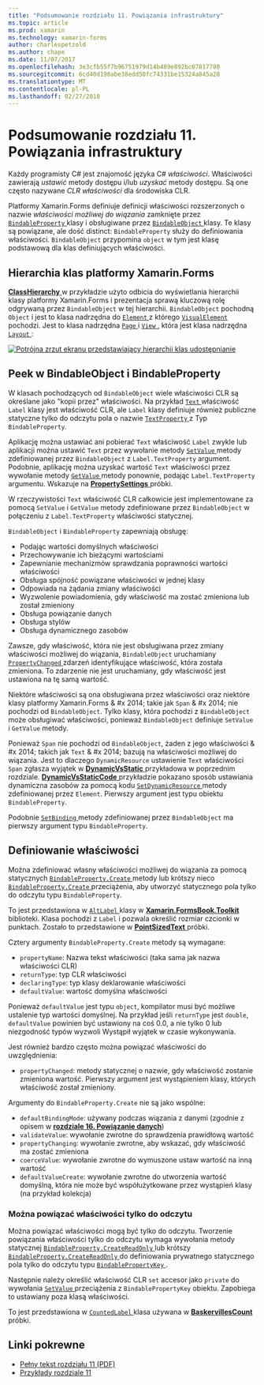 ```yaml
---
title: "Podsumowanie rozdziału 11. Powiązania infrastruktury"
ms.topic: article
ms.prod: xamarin
ms.technology: xamarin-forms
author: charlespetzold
ms.author: chape
ms.date: 11/07/2017
ms.openlocfilehash: 3e3cfb55f7b96751979d14b489e892bc07817780
ms.sourcegitcommit: 6cd40d190abe38edd50fc74331be15324a845a28
ms.translationtype: MT
ms.contentlocale: pl-PL
ms.lasthandoff: 02/27/2018
---
```

# <a name="summary-of-chapter-11-the-bindable-infrastructure"></a>Podsumowanie rozdziału 11. Powiązania infrastruktury

Każdy programisty C# jest znajomość języka C# *właściwości*. Właściwości zawierają *ustawić* metody dostępu i/lub *uzyskać* metody dostępu. Są one często nazywane *CLR właściwości* dla środowiska CLR.

Platformy Xamarin.Forms definiuje definicji właściwości rozszerzonych o nazwie *właściwości możliwej do wiązania* zamknięte przez [ `BindableProperty` ](https://developer.xamarin.com/api/type/Xamarin.Forms.BindableProperty/) klasy i obsługiwane przez [ `BindableObject` ](https://developer.xamarin.com/api/type/Xamarin.Forms.BindableObject/)klasy. Te klasy są powiązane, ale dość distinct: `BindableProperty` służy do definiowania właściwości. `BindableObject` przypomina `object` w tym jest klasę podstawową dla klas definiujących właściwości.

## <a name="the-xamarinforms-class-hierarchy"></a>Hierarchia klas platformy Xamarin.Forms

[ **ClassHierarchy** ](https://github.com/xamarin/xamarin-forms-book-samples/tree/master/Chapter11/ClassHierarchy) w przykładzie użyto odbicia do wyświetlania hierarchii klasy platformy Xamarin.Forms i prezentacja sprawą kluczową rolę odgrywaną przez `BindableObject` w tej hierarchii. `BindableObject` pochodną `Object` i jest to klasa nadrzędna do [ `Element` ](https://developer.xamarin.com/api/type/Xamarin.Forms.Element/) z którego [ `VisualElement` ](https://developer.xamarin.com/api/type/Xamarin.Forms.VisualElement/) pochodzi. Jest to klasa nadrzędna [ `Page` ](https://developer.xamarin.com/api/type/Xamarin.Forms.Page/) i [ `View` ](https://developer.xamarin.com/api/type/Xamarin.Forms.View/), która jest klasa nadrzędna [ `Layout` ](https://developer.xamarin.com/api/type/Xamarin.Forms.Layout/):

[![Potrójna zrzut ekranu przedstawiający hierarchii klas udostępnianie](images/ch11fg01-small.png "udostępniania hierarchii klasy")](images/ch11fg01-large.png "udostępniania hierarchii — klasa")

## <a name="a-peek-into-bindableobject-and-bindableproperty"></a>Peek w BindableObject i BindableProperty

W klasach pochodzących od `BindableObject` wiele właściwości CLR są określane jako "kopii przez" właściwości. Na przykład [ `Text` ](https://developer.xamarin.com/api/property/Xamarin.Forms.Label.Text/) właściwość `Label` klasy jest właściwość CLR, ale `Label` klasy definiuje również publiczne statyczne tylko do odczytu pola o nazwie [ `TextProperty` ](https://developer.xamarin.com/api/property/Xamarin.Forms.Label.TextProperty/) z Typ `BindableProperty`.

Aplikację można ustawiać ani pobierać `Text` właściwość `Label` zwykle lub aplikacji można ustawić `Text` przez wywołanie metody [ `SetValue` ](https://developer.xamarin.com/api/member/Xamarin.Forms.BindableObject.SetValue/p/Xamarin.Forms.BindableProperty/System.Object/) metody zdefiniowanej przez `BindableObject` z `Label.TextProperty` argument. Podobnie, aplikację można uzyskać wartość `Text` właściwości przez wywołanie metody [ `GetValue` ](https://developer.xamarin.com/api/member/Xamarin.Forms.BindableObject.GetValue/p/Xamarin.Forms.BindableProperty/) metody ponownie, podając `Label.TextProperty` argumentu. Wskazuje na [ **PropertySettings** ](https://github.com/xamarin/xamarin-forms-book-samples/tree/master/Chapter11/PropertySettings) próbki.

W rzeczywistości `Text` właściwość CLR całkowicie jest implementowane za pomocą `SetValue` i `GetValue` metody zdefiniowane przez `BindableObject` w połączeniu z `Label.TextProperty` właściwości statycznej.

`BindableObject` i `BindableProperty` zapewniają obsługę:

- Podając wartości domyślnych właściwości
- Przechowywanie ich bieżącymi wartościami
- Zapewnianie mechanizmów sprawdzania poprawności wartości właściwości
- Obsługa spójność powiązane właściwości w jednej klasy
- Odpowiada na żądania zmiany właściwości
- Wyzwolenie powiadomienia, gdy właściwość ma zostać zmieniona lub został zmieniony
- Obsługa powiązanie danych
- Obsługa stylów
- Obsługa dynamicznego zasobów

Zawsze, gdy właściwość, która nie jest obsługiwana przez zmiany właściwości możliwej do wiązania, `BindableObject` uruchamiany [ `PropertyChanged` ](https://developer.xamarin.com/api/event/Xamarin.Forms.BindableObject.PropertyChanged/) zdarzeń identyfikujące właściwość, która została zmieniona. To zdarzenie nie jest uruchamiany, gdy właściwość jest ustawiona na tę samą wartość.

Niektóre właściwości są ona obsługiwana przez właściwości oraz niektóre klasy platformy Xamarin.Forms & #x 2014; takie jak `Span` & #x 2014; nie pochodzi od `BindableObject`. Tylko klasy, która pochodzi z `BindableObject` może obsługiwać właściwości, ponieważ `BindableObject` definiuje `SetValue` i `GetValue` metody.

Ponieważ `Span` nie pochodzi od `BindableObject`, żaden z jego właściwości & #x 2014; takich jak `Text` & #x 2014; bazują na właściwości możliwej do wiązania. Jest to dlaczego `DynamicResource` ustawienie `Text` właściwości `Span` zgłasza wyjątek w [ **DynamicVsStatic** ](https://github.com/xamarin/xamarin-forms-book-samples/tree/master/Chapter10/DynamicVsStatic) przykładowa w poprzednim rozdziale. [ **DynamicVsStaticCode** ](https://github.com/xamarin/xamarin-forms-book-samples/tree/master/Chapter11/DynamicVsStaticCode) przykładzie pokazano sposób ustawiania dynamiczna zasobów za pomocą kodu [ `SetDynamicResource` ](https://developer.xamarin.com/api/member/Xamarin.Forms.Element.SetDynamicResource/p/Xamarin.Forms.BindableProperty/System.String/) metody zdefiniowanej przez `Element`. Pierwszy argument jest typu obiektu `BindableProperty`.

Podobnie [ `SetBinding` ](https://developer.xamarin.com/api/member/Xamarin.Forms.BindableObject.SetBinding/p/Xamarin.Forms.BindableProperty/Xamarin.Forms.BindingBase/) metody zdefiniowanej przez `BindableObject` ma pierwszy argument typu `BindableProperty`.

## <a name="defining-bindable-properties"></a>Definiowanie właściwości

Można zdefiniować własny właściwości możliwej do wiązania za pomocą statycznych [ `BindableProperty.Create` ](https://developer.xamarin.com/api/member/Xamarin.Forms.BindableProperty.Create/p/System.String/System.Type/System.Type/System.Object/Xamarin.Forms.BindingMode/Xamarin.Forms.BindableProperty+ValidateValueDelegate/Xamarin.Forms.BindableProperty+BindingPropertyChangedDelegate/Xamarin.Forms.BindableProperty+BindingPropertyChangingDelegate/Xamarin.Forms.BindableProperty+CoerceValueDelegate/Xamarin.Forms.BindableProperty+CreateDefaultValueDelegate/) metody lub krótszy nieco [ `BindableProperty.Create` ](https://developer.xamarin.com/api/member/Xamarin.Forms.BindableProperty.Create/p/System.String/System.Type/System.Type/System.Object/Xamarin.Forms.BindingMode/Xamarin.Forms.BindableProperty+ValidateValueDelegate/Xamarin.Forms.BindableProperty+BindingPropertyChangedDelegate/Xamarin.Forms.BindableProperty+BindingPropertyChangingDelegate/Xamarin.Forms.BindableProperty+CoerceValueDelegate/) przeciążenia, aby utworzyć statycznego pola tylko do odczytu typu `BindableProperty`.

To jest przedstawiona w [ `AltLabel` ](https://github.com/xamarin/xamarin-forms-book-samples/blob/master/Libraries/Xamarin.FormsBook.Toolkit/Xamarin.FormsBook.Toolkit/AltLabel.cs) klasy w [ **Xamarin.FormsBook.Toolkit** ](https://github.com/xamarin/xamarin-forms-book-samples/tree/master/Libraries/Xamarin.FormsBook.Toolkit) biblioteki. Klasa pochodzi z `Label` i pozwala określić rozmiar czcionki w punktach. Zostało to przedstawione w [ **PointSizedText** ](https://github.com/xamarin/xamarin-forms-book-samples/tree/master/Chapter11/PointSizedText) próbki.

Cztery argumenty `BindableProperty.Create` metody są wymagane:

- `propertyName`: Nazwa tekst właściwości (taka sama jak nazwa właściwości CLR)
- `returnType`: typ CLR właściwości
- `declaringType`: typ klasy deklarowanie właściwości
- `defaultValue`: wartość domyślna właściwości

Ponieważ `defaultValue` jest typu `object`, kompilator musi być możliwe ustalenie typ wartości domyślnej. Na przykład jeśli `returnType` jest `double`, `defaultValue` powinien być ustawiony na coś 0.0, a nie tylko 0 lub niezgodność typów wyzwoli Wystąpił wyjątek w czasie wykonywania.

Jest również bardzo często można powiązać właściwości do uwzględnienia:

- `propertyChanged`: metody statycznej o nazwie, gdy właściwość zostanie zmieniona wartość. Pierwszy argument jest wystąpieniem klasy, których właściwość został zmieniony.

Argumenty do `BindableProperty.Create` nie są jako wspólne:

- `defaultBindingMode`: używany podczas wiązania z danymi (zgodnie z opisem w [ **rozdziale 16. Powiązanie danych**](chapter16.md))
- `validateValue`: wywołanie zwrotne do sprawdzenia prawidłową wartość
- `propertyChanging`: wywołanie zwrotne, aby wskazać, gdy właściwość ma zostać zmieniona
- `coerceValue`: wywołanie zwrotne do wymuszone ustaw wartość na inną wartość
- `defaultValueCreate`: wywołanie zwrotne do utworzenia wartość domyślną, która nie może być współużytkowane przez wystąpień klasy (na przykład kolekcja)

### <a name="the-read-only-bindable-property"></a>Można powiązać właściwości tylko do odczytu

Można powiązać właściwości mogą być tylko do odczytu. Tworzenie powiązania właściwości tylko do odczytu wymaga wywołania metody statycznej [ `BindableProperty.CreateReadOnly` ](https://developer.xamarin.com/api/member/Xamarin.Forms.BindableProperty.CreateReadOnly/p/System.String/System.Type/System.Type/System.Object/Xamarin.Forms.BindingMode/Xamarin.Forms.BindableProperty+ValidateValueDelegate/Xamarin.Forms.BindableProperty+BindingPropertyChangedDelegate/Xamarin.Forms.BindableProperty+BindingPropertyChangingDelegate/Xamarin.Forms.BindableProperty+CoerceValueDelegate/Xamarin.Forms.BindableProperty+CreateDefaultValueDelegate/) lub krótszy [ `BindableProperty.CreateReadOnly` ](https://developer.xamarin.com/api/member/Xamarin.Forms.BindableProperty.CreateReadOnly/p/System.String/System.Type/System.Type/System.Object/Xamarin.Forms.BindingMode/Xamarin.Forms.BindableProperty+ValidateValueDelegate/Xamarin.Forms.BindableProperty+BindingPropertyChangedDelegate/Xamarin.Forms.BindableProperty+BindingPropertyChangingDelegate/Xamarin.Forms.BindableProperty+CoerceValueDelegate/) do definiowania prywatnego statycznego pola tylko do odczytu typu [ `BindablePropertyKey` ](https://developer.xamarin.com/api/type/Xamarin.Forms.BindablePropertyKey/).

Następnie należy określić właściwość CLR `set` accesor jako `private` do wywołania [ `SetValue` ](https://developer.xamarin.com/api/member/Xamarin.Forms.BindableObject.SetValue/p/Xamarin.Forms.BindablePropertyKey/System.Object/) przeciążenia z `BindablePropertyKey` obiektu. Zapobiega to ustawiany poza klasą właściwości.

To jest przedstawiona w [ `CountedLabel` ](https://github.com/xamarin/xamarin-forms-book-samples/blob/master/Libraries/Xamarin.FormsBook.Toolkit/Xamarin.FormsBook.Toolkit/CountedLabel.cs) klasa używana w [ **BaskervillesCount** ](https://github.com/xamarin/xamarin-forms-book-samples/tree/master/Chapter11/BaskervillesCount) próbki.



## <a name="related-links"></a>Linki pokrewne

- [Pełny tekst rozdziału 11 (PDF)](https://download.xamarin.com/developer/xamarin-forms-book/XamarinFormsBook-Ch11-Apr2016.pdf)
- [Przykłady rozdziale 11](https://github.com/xamarin/xamarin-forms-book-samples/tree/master/Chapter11)
